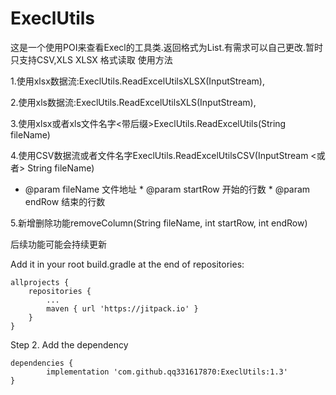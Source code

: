 # ExeclUtils
这是一个使用POI来查看Execl的工具类.返回格式为List<String>.有需求可以自己更改.暂时只支持CSV,XLS XLSX 格式读取
使用方法
	
	
  1.使用xlsx数据流:ExeclUtils.ReadExcelUtilsXLSX(InputStream), 
  
  2.使用xls数据流:ExeclUtils.ReadExcelUtilsXLS(InputStream),
  
  3.使用xlsx或者xls文件名字<带后缀>ExeclUtils.ReadExcelUtils(String fileName)
  
  4.使用CSV数据流或者文件名字ExeclUtils.ReadExcelUtilsCSV(InputStream  <或者> String fileName)
   
 * @param fileName 文件地址     * @param startRow 开始的行数   * @param endRow   结束的行数
    
  5.新增删除功能removeColumn(String fileName, int startRow, int endRow)
 
 后续功能可能会持续更新


Add it in your root build.gradle at the end of repositories:

	allprojects {
		repositories {
			...
			maven { url 'https://jitpack.io' }
		}
	}
Step 2. Add the dependency

	dependencies {
	        implementation 'com.github.qq331617870:ExeclUtils:1.3'
	}

